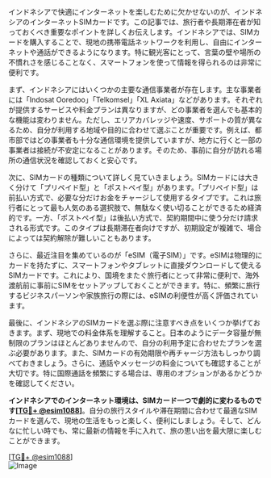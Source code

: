 インドネシアで快適にインターネットを楽しむために欠かせないのが、インドネシアのインターネットSIMカードです。この記事では、旅行者や長期滞在者が知っておくべき重要なポイントを詳しくお伝えします。インドネシアでは、SIMカードを購入することで、現地の携帯電話ネットワークを利用し、自由にインターネットや通話ができるようになります。特に観光客にとって、言葉の壁や場所の不慣れさを感じることなく、スマートフォンを使って情報を得られるのは非常に便利です。

まず、インドネシアにはいくつかの主要な通信事業者が存在します。主な事業者には「Indosat Ooredoo」「Telkomsel」「XL Axiata」などがあります。それぞれが提供するサービスや料金プランは異なりますが、どの事業者を選んでも基本的な機能は変わりません。ただし、エリアカバレッジや速度、サポートの質が異なるため、自分が利用する地域や目的に合わせて選ぶことが重要です。例えば、都市部ではどの事業者も十分な通信環境を提供していますが、地方に行くと一部の事業者は接続が不安定になることがあります。そのため、事前に自分が訪れる場所の通信状況を確認しておくと安心です。

次に、SIMカードの種類について詳しく見ていきましょう。SIMカードには大きく分けて「プリペイド型」と「ポストペイ型」があります。「プリペイド型」は前払い方式で、必要な分だけお金をチャージして使用するタイプです。これは旅行者にとって最も人気のある選択肢で、無駄なく使い切ることができるため経済的です。一方、「ポストペイ型」は後払い方式で、契約期間中に使う分だけ請求される形式です。このタイプは長期滞在者向けですが、初期設定が複雑で、場合によっては契約解除が難しいこともあります。

さらに、最近注目を集めているのが「eSIM（電子SIM）」です。eSIMは物理的にカードを持たずに、スマートフォンやタブレットに直接ダウンロードして使えるSIMカードです。これにより、国境をまたぐ旅行者にとって非常に便利で、海外渡航前に事前にSIMをセットアップしておくことができます。特に、頻繁に旅行するビジネスパーソンや家族旅行の際には、eSIMの利便性が高く評価されています。

最後に、インドネシアのSIMカードを選ぶ際に注意すべき点をいくつか挙げておきます。まず、現地での料金体系を理解すること。日本のようにデータ容量が無制限のプランはほとんどありませんので、自分の利用予定に合わせたプランを選ぶ必要があります。また、SIMカードの有効期限や再チャージ方法もしっかり調べておきましょう。さらに、通話やメッセージの料金についても確認することが大切です。特に国際通話を頻繁にする場合は、専用のオプションがあるかどうかを確認してください。

**インドネシアでのインターネット環境は、SIMカード一つで劇的に変わるものです[[TG💪+ @esim1088](https://t.me/s/esim1088)]**。自分の旅行スタイルや滞在期間に合わせて最適なSIMカードを選んで、現地の生活をもっと楽しく、便利にしましょう。そして、どんなに忙しい時でも、常に最新の情報を手に入れて、旅の思い出を最大限に楽しむことができます。

[[TG💪+ @esim1088](https://t.me/s/esim1088)]  
![Image](https://i.postimg.cc/Y0z9fWf4/image.png)